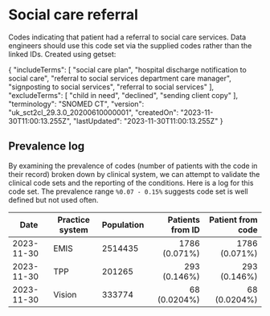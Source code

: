 # Social care referral

Codes indicating that patient had a referral to social care services. Data engineers should use this code set via the supplied codes rather than the linked IDs.
Created using getset:

{
  "includeTerms": [
    "social care plan",
    "hospital discharge notification to social care",
    "referral to social services department care manager",
    "signposting to social services",
    "referral to social services"
  ],
  "excludeTerms": [
    "child in need",
    "declined",
	"sending client copy"
  ],
  "terminology": "SNOMED CT",
  "version": "uk_sct2cl_29.3.0_20200610000001",
  "createdOn": "2023-11-30T11:00:13.255Z",
  "lastUpdated": "2023-11-30T11:00:13.255Z"
}


## Prevalence log

By examining the prevalence of codes (number of patients with the code in their record) broken down by clinical system, we can attempt to validate the clinical code sets and the reporting of the conditions. Here is a log for this code set. The prevalence range `%0.07 - 0.15%` suggests code set is well defined but not used often.

| Date       | Practice system | Population | Patients from ID | Patient from code |
| ---------- | --------------- | ---------- | ---------------: | ----------------: |
| 2023-11-30 | EMIS | 2514435 | 1786 (0.071%) | 1786 (0.071%) | 
| 2023-11-30 | TPP | 201265 | 293 (0.146%) | 293 (0.146%) | 
| 2023-11-30 | Vision | 333774 | 68 (0.0204%) | 68 (0.0204%) | 